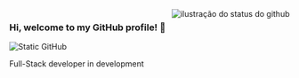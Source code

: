<img align='right' src="https://github-readme-stats.vercel.app/api?username=hadrianetc&show_icons=true&title_color=9c52de&text_color=9c52de&icon_color=9c52de&bg_color=000000&cache_seconds=2300" alt="ilustração do status do github">

### Hi, welcome to my GitHub profile! 🦑

<img src="https://img.shields.io/static/v1?label=Overview&message=hadrian&color=9c52de&style=for-the-badge&logo=GitHub" alt="Static GitHub">

<p>Full-Stack developer in development</p>
